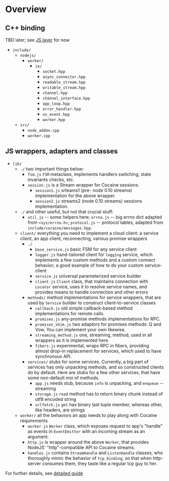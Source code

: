 # Overview

## C++ binding

TBD later; see [JS layer](#js-wrappers-adapters-and-classes) for now

* `include/`
  * `nodejs/`
    * `worker/`
      * `io/`
        * `socket.hpp`
        * `async_connector.hpp`
        * `readable_stream.hpp`
        * `writable_stream.hpp`
        * `channel.hpp`
        * `channel_interface.hpp`
        * `app_loop.hpp`
        * `error_handler.hpp`
        * `uv_event.hpp`
        * `worker.hpp`
  * `src/`
    * `node_addon.cpp`
    * `worker.cpp`

## JS wrappers, adapters and classes

  * `lib/`
    * `./` two important things below:
      * `fsm.js` `FSM` metaclass, implements handlers switching, state
        invariants checks, etc.
      * `session.js` is a Stream wrapper for Cocaine sessions.
         * `session1.js` srteams1 (pre- node 0.10 streams) implementation
            for the above wrapper.
         * `session2.js` streams2 (node 0.10 streams) sessions
           implementation.
    * `./` and other useful, but not that crucial stuff:
      * `util.js` -- some helpers here; `errno.js` -- big errno dict adapted
        from `<sys/errno.h>`; `protocol.js` -- protocol tables, adapted
        from `include/cocaine/messages.hpp`.
    * `client/` everything you need to implement a cloud client: a
      service client, an app client, reconnecting, various promise wrappers
      * `./`
         * `base_service.js` basic FSM for any service client
         * `logger.js` hand-tailored client for `logging` service, which
           implements a few custom methods and a custom connect
           behavior; a good example of how to do your custom service-client
         * `service.js` universal parameterized service builder
         * `client.js` `Client` class, that maintains
           connection with `Locator` service, uses it to resolve
           service names, and provides means to handle connection and
           other errors
      * `methods/` method implementations for service wrappers, that
        are used by `Service` builder to construct client-to-service classes
         * `callback.js` old simple callback-based method
           implementations for remote calls.
         * `promises.js` any-promise methods implementations for RPC. 
         * `promises_shim.js` two adaptors for promises methods: Q and
           Vow. You can implement your own likewise.
         * `streaming_method.js` one, streaming, method, used in all
           wrappers as it is implemented here.
         * `fibers.js` experimental, wraps RPC in fibers, providing
           almost drop-in replacement for services, which used to have
           synchronous API.
      * `services/` stubs for some services. Currently, a big part of
         services has only unpacking methods, and so constructed
         clients do by default. Here are stubs for a few other
         services, that have some non-default mix of methods.
         * `app.js` needs stub, because `info` is unpacking, and `enqueue` -- streaming
         * `storage.js` `read` method has to return binary chunk
           instead of utf8 encoded string
         * `urlfetch.js` `get` has binary last tuple member, whereas
          other, like headers, are strings
    * `worker/` all the behaviors an app needs to play along with Cocaine requirements
       * `worker.js` `Worker` class, which exposes request to
         app's "handle" as events in `EventEmitter` with an incoming
         stream as an argument.
       * `http.js` is wrapper around the above `Worker`, that provides
         NodeJS' "http"-compatible API to Cocaine streams.
       * `handles.js` contains `StreamHandle` and `ListenHandle`
         classes, who thoroughly mimic the behavior of `tcp_binding`, so
         that when http-server consumes them, they taste like a regular
         tcp guy to her.

For further details, see [detailed guide](nodejs-framework-detailed.md)
